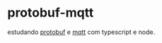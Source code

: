 # protobuf-mqtt

estudando [protobuf](https://github.com/protobufjs/protobuf.js) e [mqtt](https://github.com/mqttjs/MQTT.js) com typescript e node.
